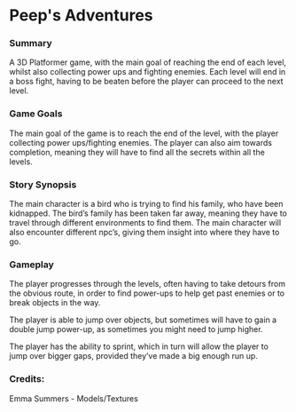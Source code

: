 # Peep's Adventures
### Summary

A 3D Platformer game, with the main goal of reaching the end of each level, whilst also collecting power ups and fighting enemies. Each level will end in a boss fight, having to be beaten before the player can proceed to the next level.

### Game Goals

The main goal of the game is to reach the end of the level, with the player collecting power ups/fighting enemies. The player can also aim towards completion, meaning they will have to find all the secrets within all the levels.

### Story Synopsis

The main character is a bird who is trying to find his family, who have been kidnapped. The bird’s family has been taken far away, meaning they have to travel through different environments to find them. The main character will also encounter different npc’s, giving them insight into where they have to go.

### Gameplay

The player progresses through the levels, often having to take detours from the obvious route, in order to find power-ups to help get past enemies or to break objects in the way.

The player is able to jump over objects, but sometimes will have to gain a double jump power-up, as sometimes you might need to jump higher. 

The player has the ability to sprint, which in turn will allow the player to jump over bigger gaps, provided they’ve made a big enough run up.

### Credits:

Emma Summers - Models/Textures